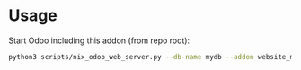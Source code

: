 # Usage

Start Odoo including this addon (from repo root):

```bash
python3 scripts/nix_odoo_web_server.py --db-name mydb --addon website_mail_group
```
